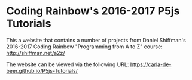 
Coding Rainbow's 2016-2017 P5js Tutorials
=========================================

This a website that contains a number of projects from Daniel Shiffman's 2016-2017 Coding Rainbow "Programming from A to Z" course: http://shiffman.net/a2z/

The website can be viewed via the following URL: https://carla-de-beer.github.io/P5js-Tutorials/
